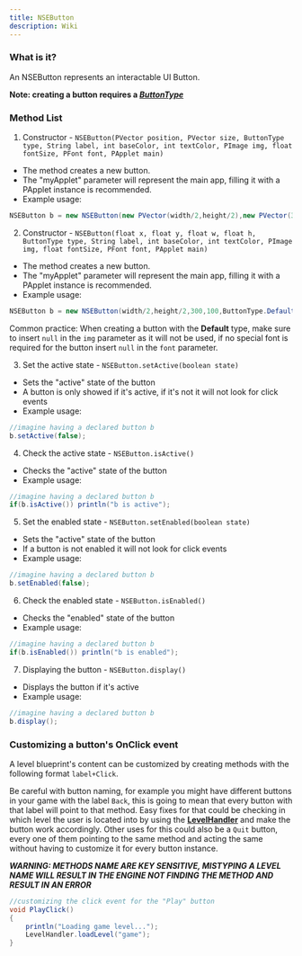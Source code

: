 ```yaml
---
title: NSEButton
description: Wiki
---
```


### What is it?

An NSEButton represents an interactable UI Button.

**Note: creating a button requires a *[ButtonType](ButtonType.md)***

### Method List

1. Constructor - `NSEButton(PVector position, PVector size, ButtonType type, String label, int baseColor, int textColor, PImage img, float fontSize, PFont font, PApplet main)`
  * The method creates a new button.
  * The "myApplet" parameter will represent the main app, filling it with a PApplet instance is recommended.
  * Example usage:
```java
NSEButton b = new NSEButton(new PVector(width/2,height/2),new PVector(300,100),ButtonType.Default,"Play",color(255),color(0),null,50,null,this);
```

2. Constructor - `NSEButton(float x, float y, float w, float h, ButtonType type, String label, int baseColor, int textColor, PImage img, float fontSize, PFont font, PApplet main)`
  * The method creates a new button.
  * The "myApplet" parameter will represent the main app, filling it with a PApplet instance is recommended.
  * Example usage:
```java
NSEButton b = new NSEButton(width/2,height/2,300,100,ButtonType.Default,"Play",color(255),color(0),null,50,null,this);
```

Common practice: When creating a button with the **Default** type, make sure to insert `null` in the `img` parameter as it will not be used, if no special font is required for the button insert `null` in the `font` parameter.

3. Set the active state - `NSEButton.setActive(boolean state)`
  * Sets the "active" state of the button
  * A button is only showed if it's active, if it's not it will not look for click events
  * Example usage:
```java
//imagine having a declared button b
b.setActive(false);
```

4. Check the active state - `NSEButton.isActive()`
  * Checks the "active" state of the button
  * Example usage:
```java
//imagine having a declared button b
if(b.isActive()) println("b is active");
```

5. Set the enabled state - `NSEButton.setEnabled(boolean state)`
  * Sets the "active" state of the button
  * If a button is not enabled it will not look for click events
  * Example usage:
```java
//imagine having a declared button b
b.setEnabled(false);
```

6. Check the enabled state - `NSEButton.isEnabled()`
  * Checks the "enabled" state of the button
  * Example usage:
```java
//imagine having a declared button b
if(b.isEnabled()) println("b is enabled");
```

7. Displaying the button - `NSEButton.display()`
  * Displays the button if it's active
  * Example usage:
```java
//imagine having a declared button b
b.display();
```

### Customizing a button's OnClick event

A level blueprint's content can be customized by creating methods with the following format `label+Click`.

Be careful with button naming, for example you might have different buttons in your game with the label `Back`, this is going to mean that every button with that label will point to that method. Easy fixes for that could be checking in which level the user is located into by using the **[LevelHandler](LevelHandler.md)** and make the button work accordingly. Other uses for this could also be a `Quit` button, every one of them pointing to the same method and acting the same without having to customize it for every button instance.

***WARNING: METHODS NAME ARE KEY SENSITIVE, MISTYPING A LEVEL NAME WILL RESULT IN THE ENGINE NOT FINDING THE METHOD AND RESULT IN AN ERROR***

```java
//customizing the click event for the "Play" button
void PlayClick()
{
    println("Loading game level...");
    LevelHandler.loadLevel("game");
}
```
